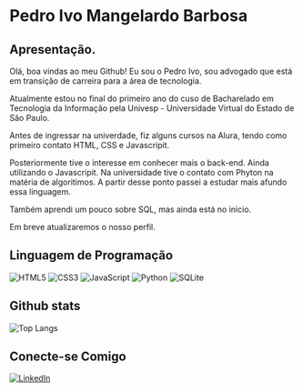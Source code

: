 # Pedro Ivo Mangelardo Barbosa
## Apresentação.
Olá, boa vindas ao meu Github!
Eu sou o Pedro Ivo, sou advogado que está em transição de carreira para a área de tecnologia. 

Atualmente estou no final do primeiro ano do cuso de Bacharelado em Tecnologia da Informação pela Univesp - Universidade Virtual do Estado de São Paulo.

Antes de ingressar na univerdade, fiz alguns cursos na Alura, tendo como primeiro contato HTML, CSS e Javascripit. 

Posteriormente tive o interesse em conhecer mais o back-end. Ainda utilizando o Javascripit.
Na universidade tive o contato com Phyton na matéria de algoritimos. A partir desse ponto passei a estudar mais afundo essa linguagem.

Também aprendi um pouco sobre SQL, mas ainda está no inicio.

Em breve atualizaremos o nosso perfil.

## Linguagem de Programação
![HTML5](https://img.shields.io/badge/HTML5-E34F26?style=for-the-badge&logo=html5&logoColor=white)
![CSS3](https://img.shields.io/badge/CSS3-1572B6?style=for-the-badge&logo=css3&logoColor=white)
![JavaScript](https://img.shields.io/badge/JavaScript-F7DF1E?style=for-the-badge&logo=javascript&logoColor=black)
![Python](https://img.shields.io/badge/python-3670A0?style=for-the-badge&logo=python&logoColor=ffdd54)
![SQLite](https://img.shields.io/badge/SQLite-000?style=for-the-badge&logo=sqlite&logoColor=07405E)

## Github stats
![Top Langs](https://github-readme-stats-git-masterrstaa-rickstaa.vercel.app/api/top-langs/?username=Pedroo-Ivoo&bg_color=000&border_color=30A3DC&title_color=E94D5F&text_color=FFF)


## Conecte-se Comigo
[![LinkedIn](https://img.shields.io/badge/LinkedIn-0077B5?style=for-the-badge&logo=linkedin&logoColor=white)](http://www.linkedin.com/in/pedro-ivo-mangelardo-barbosa-16b336231)
